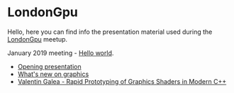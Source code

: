 # LondonGpu
Hello, here you can find info the presentation material used during the [LondonGpu](https://www.meetup.com/LondonGPU/) meetup.


January 2019 meeting - [Hello world](https://www.meetup.com/LondonGPU/events/257718249/).
  - [Opening presentation](https://veganpower.github.io/LondonGpu/slides/intro.html)
  - [What's new on graphics](https://veganpower.github.io/LondonGpu/slides/intro.html/slides/what_s_new_19_1.html)
  - [Valentin Galea - Rapid Prototyping of Graphics Shaders in Modern C++](http://valentingalea.github.io/research/shaderbox/)
